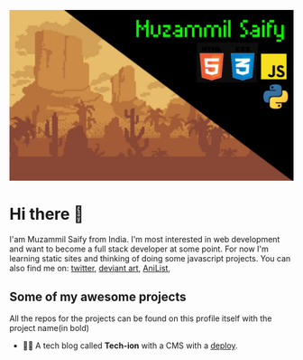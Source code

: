 ![Pixel art of Mountains with my name](20220901_092354.jpg)


# Hi there 👋

I'am Muzammil Saify from India. I'm most interested in web development and want to become a full stack developer at some point. For now I'm learning static sites and thinking of doing
some javascript projects. You can also find me on:
[twitter](https://mobile.twitter.com/Muzzitor), 
[deviant art](https://www.deviantart.com/muzzitor), 
[AniList](https://www.anilist.co/user/muzzitor), 

## Some of my awesome projects

All the repos for the projects can be found on this profile itself with the project name(in bold)

- 👨‍💻 A tech blog called **Tech-ion** with a CMS with a [deploy](tech-ion.netlify.app).
